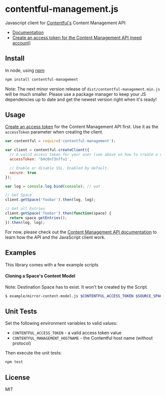 # contentful-management.js

Javascript client for [Contentful's](https://www.contentful.com) Content Management API:

- [Documentation](https://www.contentful.com/developers/documentation/content-management-api)
- [Create an access token for the Content Management API (need account)](https://www.contentful.com/developers/documentation/content-management-api/#getting-started)

## Install

In node, using [npm](http://npmjs.org):

``` sh
npm install contentful-management
```

Note: The next minor version release of `dist/contentful-management.min.js` will
be much smaller. Please use a package manager to keep your JS
dependencies up to date and get the newest version right when it's
ready!

## Usage

[Create an access token](https://www.contentful.com/developers/documentation/content-management-api/#getting-started) for the Content Management API first. Use it as the `accessToken` parameter when creating the client.

``` js
var contentful = require('contentful-management');

var client = contentful.createClient({
  // A valid access token for your user (see above on how to create a valid access token)
  accessToken: 'b4c0n73n7fu1',

  // Enable or disable SSL. Enabled by default.
  secure: true
});

var log = console.log.bind(console); // wat

// Get Space
client.getSpace('foobar').then(log, log);

// Get all Entries
client.getSpace('foobar').then(function(space) {
  return space.getEntries();
}).then(log, log);
```

For now, please check out the
[Content Management API documentation](https://www.contentful.com/developers/documentation/content-management-api)
to learn how the API and the JavaScript client work.

## Examples

This library comes with a few example scripts

#### Cloning a Space's Content Model

Note: Destination Space has to exist. It won't be created by the Script.

``` sh
$ example/mirror-content-model.js $CONTENTFUL_ACCESS_TOKEN $SOURCE_SPACE_ID $DEST_SPACE_ID
```

## Unit Tests

Set the following environment variables to valid values:
- `CONTENTFUL_ACCESS_TOKEN` - a valid access token value
- `CONTENTFUL_MANAGEMENT_HOSTNAME` - the Contentful host name (without protocol)

Then execute the unit tests:

``` sh
npm test
```

## License

MIT
